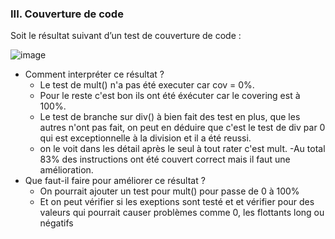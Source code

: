 ### III. Couverture de code

Soit le résultat suivant d’un test de couverture de code :

![image](https://github.com/user-attachments/assets/ac3c8f7f-4f9f-4641-95c1-1dc7ce771455)

- Comment interpréter ce résultat ?
  - Le test de mult() n'a pas été executer car cov = 0%.
  - Pour le reste c'est bon ils ont été éxécuter car le covering est à 100%.
  - Le test de branche sur div() à bien fait des test en plus, que les autres n'ont pas fait, on peut en déduire que c'est le test de div par 0 qui est exceptionnelle à la division et il a été reussi.
  - on le voit dans les détail après le seul à tout rater c'est mult.
  -Au total 83% des instructions ont été couvert correct mais il faut une amélioration. 
- Que faut-il faire pour améliorer ce résultat ?
  - On pourrait ajouter un test pour mult() pour passe de 0 à 100%
  - Et on peut vérifier si les exeptions sont testé et et vérifier pour des valeurs qui pourrait causer problèmes comme 0, les flottants long ou négatifs

